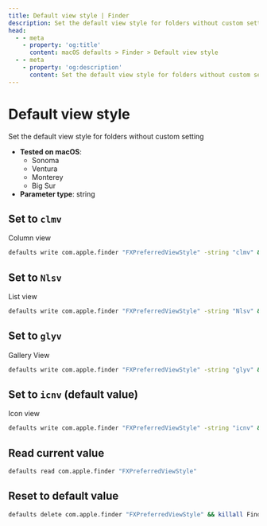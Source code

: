 ```yaml
---
title: Default view style | Finder
description: Set the default view style for folders without custom setting
head:
  - - meta
    - property: 'og:title'
      content: macOS defaults > Finder > Default view style
  - - meta
    - property: 'og:description'
      content: Set the default view style for folders without custom setting
---
```


# Default view style

Set the default view style for folders without custom setting

<!-- break lists -->

- **Tested on macOS**:
  - Sonoma
  - Ventura
  - Monterey
  - Big Sur
- **Parameter type**: string

## Set to `clmv`

Column view

```bash
defaults write com.apple.finder "FXPreferredViewStyle" -string "clmv" && killall Finder
```

## Set to `Nlsv`

List view

```bash
defaults write com.apple.finder "FXPreferredViewStyle" -string "Nlsv" && killall Finder
```

## Set to `glyv`

Gallery View

```bash
defaults write com.apple.finder "FXPreferredViewStyle" -string "glyv" && killall Finder
```

## Set to `icnv` (default value)

Icon view

```bash
defaults write com.apple.finder "FXPreferredViewStyle" -string "icnv" && killall Finder
```

## Read current value

```bash
defaults read com.apple.finder "FXPreferredViewStyle"
```

## Reset to default value

```bash
defaults delete com.apple.finder "FXPreferredViewStyle" && killall Finder
```
